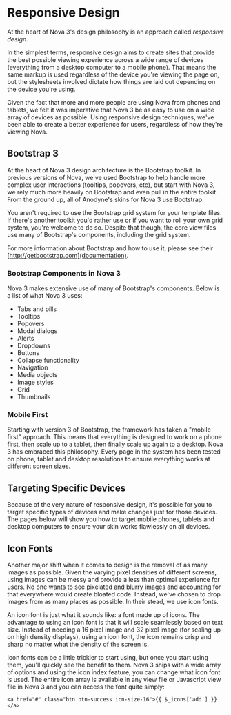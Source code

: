 # Responsive Design

At the heart of Nova 3's design philosophy is an approach called _responsive design._

In the simplest terms, responsive design aims to create sites that provide the best possible viewing experience across a wide range of devices (everything from a desktop computer to a mobile phone). That means the same markup is used regardless of the device you're viewing the page on, but the stylesheets involved dictate how things are laid out depending on the device you're using.

Given the fact that more and more people are using Nova from phones and tablets, we felt it was imperative that Nova 3 be as easy to use on a wide array of devices as possible. Using responsive design techniques, we've been able to create a better experience for users, regardless of how they're viewing Nova.

## Bootstrap 3

At the heart of Nova 3 design architecture is the Bootstrap toolkit. In previous versions of Nova, we've used Bootstrap to help handle more complex user interactions (tooltips, popovers, etc), but start with Nova 3, we rely much more heavily on Bootstrap and even pull in the entire toolkit. From the ground up, all of Anodyne's skins for Nova 3 use Bootstrap.

You aren't required to use the Bootstrap grid system for your template files. If there's another toolkit you'd rather use or if you want to roll your own grid system, you're welcome to do so. Despite that though, the core view files use many of Bootstrap's components, including the grid system.

For more information about Bootstrap and how to use it, please see their [http://getbootstrap.com](documentation).

### Bootstrap Components in Nova 3

Nova 3 makes extensive use of many of Bootstrap's components. Below is a list of what Nova 3 uses:

- Tabs and pills
- Tooltips
- Popovers
- Modal dialogs
- Alerts
- Dropdowns
- Buttons
- Collapse functionality
- Navigation
- Media objects
- Image styles
- Grid
- Thumbnails

### Mobile First

Starting with version 3 of Bootstrap, the framework has taken a "mobile first" approach. This means that everything is designed to work on a phone first, then scale up to a tablet, then finally scale up again to a desktop. Nova 3 has embraced this philosophy. Every page in the system has been tested on phone, tablet and desktop resolutions to ensure everything works at different screen sizes.

## Targeting Specific Devices

Because of the very nature of responsive design, it's possible for you to target specific types of devices and make changes just for those devices. The pages below will show you how to target mobile phones, tablets and desktop computers to ensure your skin works flawlessly on all devices.

## Icon Fonts

Another major shift when it comes to design is the removal of as many images as possible. Given the varying pixel densities of different screens, using images can be messy and provide a less than optimal experience for users. No one wants to see pixelated and blurry images and accounting for that everywhere would create bloated code. Instead, we've chosen to drop images from as many places as possible. In their stead, we use icon fonts.

An icon font is just what it sounds like: a font made up of icons. The advantage to using an icon font is that it will scale seamlessly based on text size. Instead of needing a 16 pixel image and 32 pixel image (for scaling up on high density displays), using an icon font, the icon remains crisp and sharp no matter what the density of the screen is.

Icon fonts can be a little trickier to start using, but once you start using them, you'll quickly see the benefit to them. Nova 3 ships with a wide array of options and using the icon index feature, you can change what icon font is used. The entire icon array is available in any view file or Javascript view file in Nova 3 and you can access the font quite simply:

`<a href="#" class="btn btn-success icn-size-16">{{ $_icons['add'] }}</a>`